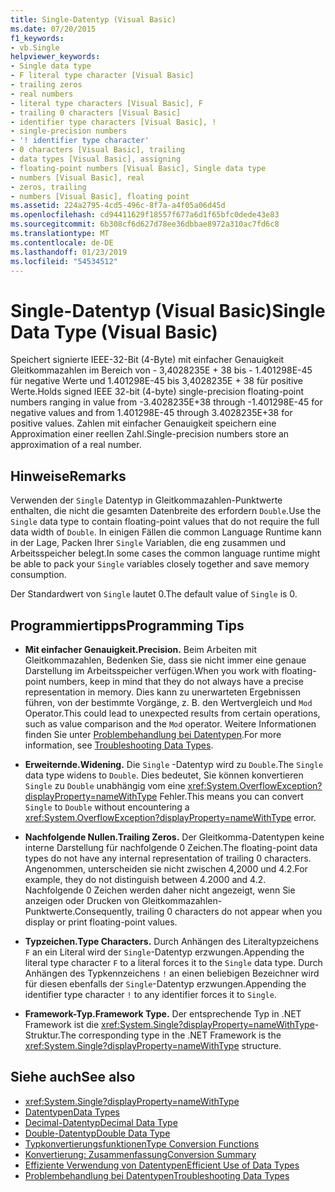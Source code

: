 ```yaml
---
title: Single-Datentyp (Visual Basic)
ms.date: 07/20/2015
f1_keywords:
- vb.Single
helpviewer_keywords:
- Single data type
- F literal type character [Visual Basic]
- trailing zeros
- real numbers
- literal type characters [Visual Basic], F
- trailing 0 characters [Visual Basic]
- identifier type characters [Visual Basic], !
- single-precision numbers
- '! identifier type character'
- 0 characters [Visual Basic], trailing
- data types [Visual Basic], assigning
- floating-point numbers [Visual Basic], Single data type
- numbers [Visual Basic], real
- zeros, trailing
- numbers [Visual Basic], floating point
ms.assetid: 224a2795-4cd5-496c-8f7a-a4f05a06d45d
ms.openlocfilehash: cd94411629f18557f677a6d1f65bfc0dede43e83
ms.sourcegitcommit: 6b308cf6d627d78ee36dbbae8972a310ac7fd6c8
ms.translationtype: MT
ms.contentlocale: de-DE
ms.lasthandoff: 01/23/2019
ms.locfileid: "54534512"
---
```

# <a name="single-data-type-visual-basic"></a><span data-ttu-id="57dc6-102">Single-Datentyp (Visual Basic)</span><span class="sxs-lookup"><span data-stu-id="57dc6-102">Single Data Type (Visual Basic)</span></span>
<span data-ttu-id="57dc6-103">Speichert signierte IEEE-32-Bit (4-Byte) mit einfacher Genauigkeit Gleitkommazahlen im Bereich von - 3,4028235E + 38 bis - 1.401298E-45 für negative Werte und 1.401298E-45 bis 3,4028235E + 38 für positive Werte.</span><span class="sxs-lookup"><span data-stu-id="57dc6-103">Holds signed IEEE 32-bit (4-byte) single-precision floating-point numbers ranging in value from -3.4028235E+38 through -1.401298E-45 for negative values and from 1.401298E-45 through 3.4028235E+38 for positive values.</span></span> <span data-ttu-id="57dc6-104">Zahlen mit einfacher Genauigkeit speichern eine Approximation einer reellen Zahl.</span><span class="sxs-lookup"><span data-stu-id="57dc6-104">Single-precision numbers store an approximation of a real number.</span></span>  
  
## <a name="remarks"></a><span data-ttu-id="57dc6-105">Hinweise</span><span class="sxs-lookup"><span data-stu-id="57dc6-105">Remarks</span></span>  
 <span data-ttu-id="57dc6-106">Verwenden der `Single` Datentyp in Gleitkommazahlen-Punktwerte enthalten, die nicht die gesamten Datenbreite des erfordern `Double`.</span><span class="sxs-lookup"><span data-stu-id="57dc6-106">Use the `Single` data type to contain floating-point values that do not require the full data width of `Double`.</span></span> <span data-ttu-id="57dc6-107">In einigen Fällen die common Language Runtime kann in der Lage, Packen Ihrer `Single` Variablen, die eng zusammen und Arbeitsspeicher belegt.</span><span class="sxs-lookup"><span data-stu-id="57dc6-107">In some cases the common language runtime might be able to pack your `Single` variables closely together and save memory consumption.</span></span>  
  
 <span data-ttu-id="57dc6-108">Der Standardwert von `Single` lautet 0.</span><span class="sxs-lookup"><span data-stu-id="57dc6-108">The default value of `Single` is 0.</span></span>  
  
## <a name="programming-tips"></a><span data-ttu-id="57dc6-109">Programmiertipps</span><span class="sxs-lookup"><span data-stu-id="57dc6-109">Programming Tips</span></span>  
  
-   <span data-ttu-id="57dc6-110">**Mit einfacher Genauigkeit.**</span><span class="sxs-lookup"><span data-stu-id="57dc6-110">**Precision.**</span></span> <span data-ttu-id="57dc6-111">Beim Arbeiten mit Gleitkommazahlen, Bedenken Sie, dass sie nicht immer eine genaue Darstellung im Arbeitsspeicher verfügen.</span><span class="sxs-lookup"><span data-stu-id="57dc6-111">When you work with floating-point numbers, keep in mind that they do not always have a precise representation in memory.</span></span> <span data-ttu-id="57dc6-112">Dies kann zu unerwarteten Ergebnissen führen, von der bestimmte Vorgänge, z. B. den Wertvergleich und `Mod` Operator.</span><span class="sxs-lookup"><span data-stu-id="57dc6-112">This could lead to unexpected results from certain operations, such as value comparison and the `Mod` operator.</span></span> <span data-ttu-id="57dc6-113">Weitere Informationen finden Sie unter [Problembehandlung bei Datentypen](../../../visual-basic/programming-guide/language-features/data-types/troubleshooting-data-types.md).</span><span class="sxs-lookup"><span data-stu-id="57dc6-113">For more information, see [Troubleshooting Data Types](../../../visual-basic/programming-guide/language-features/data-types/troubleshooting-data-types.md).</span></span>  
  
-   <span data-ttu-id="57dc6-114">**Erweiternde.**</span><span class="sxs-lookup"><span data-stu-id="57dc6-114">**Widening.**</span></span> <span data-ttu-id="57dc6-115">Die `Single` -Datentyp wird zu `Double`.</span><span class="sxs-lookup"><span data-stu-id="57dc6-115">The `Single` data type widens to `Double`.</span></span> <span data-ttu-id="57dc6-116">Dies bedeutet, Sie können konvertieren `Single` zu `Double` unabhängig vom eine <xref:System.OverflowException?displayProperty=nameWithType> Fehler.</span><span class="sxs-lookup"><span data-stu-id="57dc6-116">This means you can convert `Single` to `Double` without encountering a <xref:System.OverflowException?displayProperty=nameWithType> error.</span></span>  
  
-   <span data-ttu-id="57dc6-117">**Nachfolgende Nullen.**</span><span class="sxs-lookup"><span data-stu-id="57dc6-117">**Trailing Zeros.**</span></span> <span data-ttu-id="57dc6-118">Der Gleitkomma-Datentypen keine interne Darstellung für nachfolgende 0 Zeichen.</span><span class="sxs-lookup"><span data-stu-id="57dc6-118">The floating-point data types do not have any internal representation of trailing 0 characters.</span></span> <span data-ttu-id="57dc6-119">Angenommen, unterscheiden sie nicht zwischen 4,2000 und 4.2.</span><span class="sxs-lookup"><span data-stu-id="57dc6-119">For example, they do not distinguish between 4.2000 and 4.2.</span></span> <span data-ttu-id="57dc6-120">Nachfolgende 0 Zeichen werden daher nicht angezeigt, wenn Sie anzeigen oder Drucken von Gleitkommazahlen-Punktwerte.</span><span class="sxs-lookup"><span data-stu-id="57dc6-120">Consequently, trailing 0 characters do not appear when you display or print floating-point values.</span></span>  
  
-   <span data-ttu-id="57dc6-121">**Typzeichen.**</span><span class="sxs-lookup"><span data-stu-id="57dc6-121">**Type Characters.**</span></span> <span data-ttu-id="57dc6-122">Durch Anhängen des Literaltypzeichens `F` an ein Literal wird der `Single`-Datentyp erzwungen.</span><span class="sxs-lookup"><span data-stu-id="57dc6-122">Appending the literal type character `F` to a literal forces it to the `Single` data type.</span></span> <span data-ttu-id="57dc6-123">Durch Anhängen des Typkennzeichens `!` an einen beliebigen Bezeichner wird für diesen ebenfalls der `Single`-Datentyp erzwungen.</span><span class="sxs-lookup"><span data-stu-id="57dc6-123">Appending the identifier type character `!` to any identifier forces it to `Single`.</span></span>  
  
-   <span data-ttu-id="57dc6-124">**Framework-Typ.**</span><span class="sxs-lookup"><span data-stu-id="57dc6-124">**Framework Type.**</span></span> <span data-ttu-id="57dc6-125">Der entsprechende Typ in .NET Framework ist die <xref:System.Single?displayProperty=nameWithType>-Struktur.</span><span class="sxs-lookup"><span data-stu-id="57dc6-125">The corresponding type in the .NET Framework is the <xref:System.Single?displayProperty=nameWithType> structure.</span></span>  
  
## <a name="see-also"></a><span data-ttu-id="57dc6-126">Siehe auch</span><span class="sxs-lookup"><span data-stu-id="57dc6-126">See also</span></span>
- <xref:System.Single?displayProperty=nameWithType>
- [<span data-ttu-id="57dc6-127">Datentypen</span><span class="sxs-lookup"><span data-stu-id="57dc6-127">Data Types</span></span>](../../../visual-basic/language-reference/data-types/index.md)
- [<span data-ttu-id="57dc6-128">Decimal-Datentyp</span><span class="sxs-lookup"><span data-stu-id="57dc6-128">Decimal Data Type</span></span>](../../../visual-basic/language-reference/data-types/decimal-data-type.md)
- [<span data-ttu-id="57dc6-129">Double-Datentyp</span><span class="sxs-lookup"><span data-stu-id="57dc6-129">Double Data Type</span></span>](../../../visual-basic/language-reference/data-types/double-data-type.md)
- [<span data-ttu-id="57dc6-130">Typkonvertierungsfunktionen</span><span class="sxs-lookup"><span data-stu-id="57dc6-130">Type Conversion Functions</span></span>](../../../visual-basic/language-reference/functions/type-conversion-functions.md)
- [<span data-ttu-id="57dc6-131">Konvertierung: Zusammenfassung</span><span class="sxs-lookup"><span data-stu-id="57dc6-131">Conversion Summary</span></span>](../../../visual-basic/language-reference/keywords/conversion-summary.md)
- [<span data-ttu-id="57dc6-132">Effiziente Verwendung von Datentypen</span><span class="sxs-lookup"><span data-stu-id="57dc6-132">Efficient Use of Data Types</span></span>](../../../visual-basic/programming-guide/language-features/data-types/efficient-use-of-data-types.md)
- [<span data-ttu-id="57dc6-133">Problembehandlung bei Datentypen</span><span class="sxs-lookup"><span data-stu-id="57dc6-133">Troubleshooting Data Types</span></span>](../../../visual-basic/programming-guide/language-features/data-types/troubleshooting-data-types.md)
